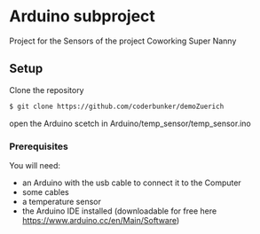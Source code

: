 # Arduino subproject 

Project for the Sensors of the project Coworking Super Nanny

## Setup

Clone the repository
```sh
$ git clone https://github.com/coderbunker/demoZuerich
```
open the Arduino scetch in Arduino/temp_sensor/temp_sensor.ino

### Prerequisites

You will need:
* an Arduino with the usb cable to connect it to the Computer
* some cables  
* a temperature sensor
* the Arduino IDE installed (downloadable for free here https://www.arduino.cc/en/Main/Software)





